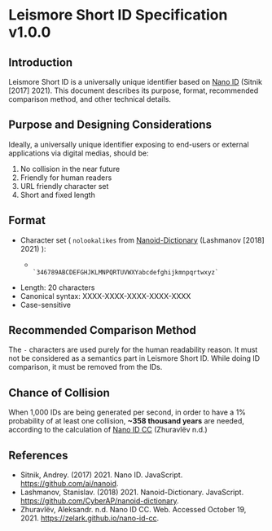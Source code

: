 # Leismore Short ID Specification v1.0.0

## Introduction

Leismore Short ID is a universally unique identifier based on [Nano ID](https://github.com/ai/nanoid) (Sitnik [2017] 2021). This document describes its purpose, format, recommended comparison method, and other technical details.

## Purpose and Designing Considerations

Ideally, a universally unique identifier exposing to end-users or external applications via digital medias, should be:

1. No collision in the near future
2. Friendly for human readers
3. URL friendly character set
4. Short and fixed length

## Format

* Character set ( `nolookalikes` from [Nanoid-Dictionary](https://github.com/CyberAP/nanoid-dictionary) (Lashmanov [2018] 2021) ):
  -                    `346789ABCDEFGHJKLMNPQRTUVWXYabcdefghijkmnpqrtwxyz`
* Length:              20 characters
* Canonical syntax:    XXXX-XXXX-XXXX-XXXX-XXXX
* Case-sensitive

## Recommended Comparison Method

The `-` characters are used purely for the human readability reason. It must not be considered as a semantics part in Leismore Short ID. While doing ID comparison, it must be removed from the IDs.

## Chance of Collision

When 1,000 IDs are being generated per second, in order to have a 1% probability of at least one collision, **~358 thousand years** are needed, according to the calculation of [Nano ID CC](https://zelark.github.io/nano-id-cc) (Zhuravlёv n.d.)

## References

* Sitnik, Andrey. (2017) 2021. Nano ID. JavaScript. https://github.com/ai/nanoid.
* Lashmanov, Stanislav. (2018) 2021. Nanoid-Dictionary. JavaScript. https://github.com/CyberAP/nanoid-dictionary.
* Zhuravlёv, Aleksandr. n.d. Nano ID CC. Web. Accessed October 19, 2021. https://zelark.github.io/nano-id-cc.
